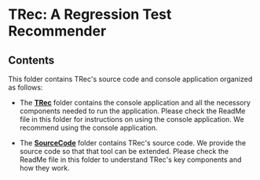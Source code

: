 
# TRec: A Regression Test Recommender

## Contents
This folder contains TRec's source code and console application organized as follows:

- The [**TRec**](/TRec/) folder contains the console application and all the necessory components needed to run the application.
  Please check the ReadMe file in this folder for instructions on using the console application. 
We recommend using the console application.

- The [**SourceCode**](/SourceCode/) folder contains TRec's source code. 
We provide the source code so that that tool can be extended. 
Please check the ReadMe file in this folder to understand TRec's key components and how they work.



